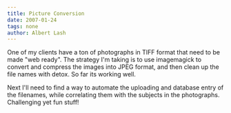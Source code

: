 ```yaml
---
title: Picture Conversion
date: 2007-01-24
tags: none
author: Albert Lash
---
```

One of my clients have a ton of photographs in TIFF format that need to be made "web ready". The strategy I'm taking is to use imagemagick to convert and compress the images into JPEG format, and then clean up the file names with detox. So far its working well.

Next I'll need to find a way to automate the uploading and database entry of the filenames, while correlating them with the subjects in the photographs. Challenging yet fun stuff!

